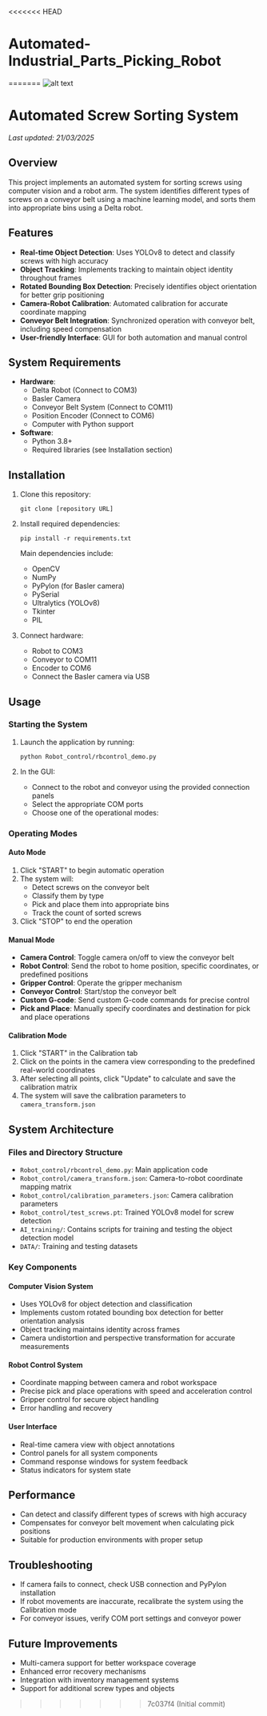 <<<<<<< HEAD
# Automated-Industrial_Parts_Picking_Robot
=======
![alt text](image.png)
# Automated Screw Sorting System
*Last updated: 21/03/2025*

## Overview
This project implements an automated system for sorting screws using computer vision and a robot arm. The system identifies different types of screws on a conveyor belt using a machine learning model, and sorts them into appropriate bins using a Delta robot.

## Features
- **Real-time Object Detection**: Uses YOLOv8 to detect and classify screws with high accuracy
- **Object Tracking**: Implements tracking to maintain object identity throughout frames
- **Rotated Bounding Box Detection**: Precisely identifies object orientation for better grip positioning
- **Camera-Robot Calibration**: Automated calibration for accurate coordinate mapping
- **Conveyor Belt Integration**: Synchronized operation with conveyor belt, including speed compensation
- **User-friendly Interface**: GUI for both automation and manual control

## System Requirements
- **Hardware**:
  - Delta Robot (Connect to COM3)
  - Basler Camera
  - Conveyor Belt System (Connect to COM11)
  - Position Encoder (Connect to COM6)
  - Computer with Python support
- **Software**:
  - Python 3.8+
  - Required libraries (see Installation section)

## Installation

1. Clone this repository:
   ```
   git clone [repository URL]
   ```

2. Install required dependencies:
   ```
   pip install -r requirements.txt
   ```
   
   Main dependencies include:
   - OpenCV
   - NumPy
   - PyPylon (for Basler camera)
   - PySerial
   - Ultralytics (YOLOv8)
   - Tkinter
   - PIL
   
3. Connect hardware:
   - Robot to COM3
   - Conveyor to COM11
   - Encoder to COM6
   - Connect the Basler camera via USB

## Usage

### Starting the System
1. Launch the application by running:
   ```
   python Robot_control/rbcontrol_demo.py
   ```

2. In the GUI:
   - Connect to the robot and conveyor using the provided connection panels
   - Select the appropriate COM ports
   - Choose one of the operational modes:

### Operating Modes

#### Auto Mode
1. Click "START" to begin automatic operation
2. The system will:
   - Detect screws on the conveyor belt
   - Classify them by type
   - Pick and place them into appropriate bins
   - Track the count of sorted screws
3. Click "STOP" to end the operation

#### Manual Mode
- **Camera Control**: Toggle camera on/off to view the conveyor belt
- **Robot Control**: Send the robot to home position, specific coordinates, or predefined positions
- **Gripper Control**: Operate the gripper mechanism
- **Conveyor Control**: Start/stop the conveyor belt
- **Custom G-code**: Send custom G-code commands for precise control
- **Pick and Place**: Manually specify coordinates and destination for pick and place operations

#### Calibration Mode
1. Click "START" in the Calibration tab
2. Click on the points in the camera view corresponding to the predefined real-world coordinates
3. After selecting all points, click "Update" to calculate and save the calibration matrix
4. The system will save the calibration parameters to `camera_transform.json`

## System Architecture

### Files and Directory Structure
- `Robot_control/rbcontrol_demo.py`: Main application code
- `Robot_control/camera_transform.json`: Camera-to-robot coordinate mapping matrix
- `Robot_control/calibration_parameters.json`: Camera calibration parameters
- `Robot_control/test_screws.pt`: Trained YOLOv8 model for screw detection
- `AI_training/`: Contains scripts for training and testing the object detection model
- `DATA/`: Training and testing datasets

### Key Components

#### Computer Vision System
- Uses YOLOv8 for object detection and classification
- Implements custom rotated bounding box detection for better orientation analysis
- Object tracking maintains identity across frames
- Camera undistortion and perspective transformation for accurate measurements

#### Robot Control System
- Coordinate mapping between camera and robot workspace
- Precise pick and place operations with speed and acceleration control
- Gripper control for secure object handling
- Error handling and recovery

#### User Interface
- Real-time camera view with object annotations
- Control panels for all system components
- Command response windows for system feedback
- Status indicators for system state

## Performance
- Can detect and classify different types of screws with high accuracy
- Compensates for conveyor belt movement when calculating pick positions
- Suitable for production environments with proper setup

## Troubleshooting
- If camera fails to connect, check USB connection and PyPylon installation
- If robot movements are inaccurate, recalibrate the system using the Calibration mode
- For conveyor issues, verify COM port settings and conveyor power

## Future Improvements
- Multi-camera support for better workspace coverage
- Enhanced error recovery mechanisms
- Integration with inventory management systems
- Support for additional screw types and objects


>>>>>>> 7c037f4 (Initial commit)
